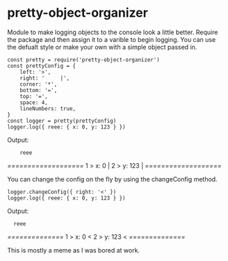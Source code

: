 # pretty-object-organizer

Module to make logging objects to the console look a little better.
Require the package and then assign it to a varible to begin logging.
You can use the defualt style or make your own with a simple object passed in.
```
const pretty = require('pretty-object-organizer')
const prettyConfig = {
	left: '>',
	right: '     |',
	corner: '*',
	bottom: '=',
	top: '=',
	space: 4,
	lineNumbers: true,
}
const logger = pretty(prettyConfig)
logger.log({ reee: { x: 0, y: 123 } })
```
Output:

        reee
*===================*
1  > x:      0      |
2  > y:    123      |
*===================*

You can change the config on the fly by using the changeConfig method.
```
logger.changeConfig({ right: '<' })
logger.log({ reee: { x: 0, y: 123 } })
```
Output:

      reee
*==============*
1  > x:      0 <
2  > y:    123 <
*==============*


This is mostly a meme as I was bored at work.
